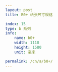 ```yaml
---
layout: post
title: B0+ 纸张尺寸规格

index: 15
type: b 系列
info:
    name: b0+
    width: 1118
    height: 1580
    unit: 毫米

permalink: /cn/a/b0+/
---
```




